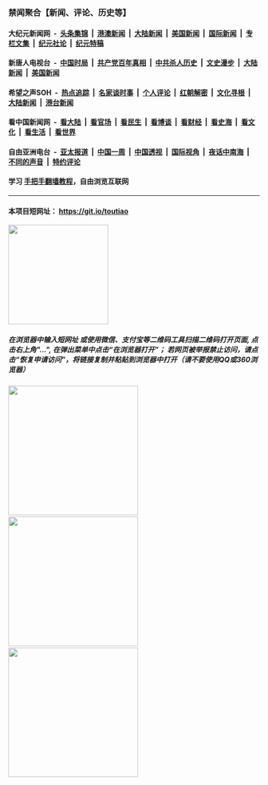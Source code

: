 ### 禁闻聚合【新闻、评论、历史等】

#### 大纪元新闻网 &nbsp;-&nbsp; [头条集锦](indexes/E头条集锦.md?t=02091055) &nbsp;|&nbsp; [港澳新闻](indexes/E港澳新闻.md?t=02091055)  &nbsp;|&nbsp; [大陆新闻](indexes/E大陆新闻.md?t=02091055) &nbsp;|&nbsp; [美国新闻](indexes/E美国新闻.md?t=02091055) &nbsp;|&nbsp; [国际新闻](indexes/E国际新闻.md?t=02091055) &nbsp;|&nbsp; [专栏文集](indexes/E专栏文集.md?t=02091055) &nbsp;|&nbsp; [纪元社论](indexes/E纪元社论.md?t=02091055) &nbsp;|&nbsp; [纪元特稿](indexes/E纪元特稿.md?t=02091055) 

#### 新唐人电视台 &nbsp;-&nbsp; [中国时局](indexes/N中国时局.md?t=02091055) &nbsp;|&nbsp; [共产党百年真相](indexes/N共产党百年真相.md?t=02091055) &nbsp;|&nbsp; [中共杀人历史](indexes/N中共杀人历史.md?t=02091055) &nbsp;|&nbsp; [文史漫步](indexes/N文史漫步.md?t=02091055) &nbsp;|&nbsp; [大陆新闻](indexes/N大陆新闻.md?t=02091055) &nbsp;|&nbsp; [美国新闻](indexes/N美国新闻.md?t=02091055)

#### 希望之声SOH &nbsp;-&nbsp; [热点追踪](indexes/H热点追踪.md?t=02091055) &nbsp;|&nbsp; [名家谈时事](indexes/H名家谈时事.md?t=02091055) &nbsp;|&nbsp; [个人评论](indexes/H个人评论.md?t=02091055)  &nbsp;|&nbsp; [红朝解密](indexes/H红朝解密.md?t=02091055) &nbsp;|&nbsp; [文化寻根](indexes/H文化寻根.md?t=02091055) &nbsp;|&nbsp; [大陆新闻](indexes/H大陆新闻.md?t=02091055) &nbsp;|&nbsp; [港台新闻](indexes/H港台新闻.md?t=02091055)

#### 看中国新闻网 &nbsp;-&nbsp; [看大陆](indexes/S看大陆.md?t=02091055) &nbsp;|&nbsp; [看官场](indexes/S看官场.md?t=02091055) &nbsp;|&nbsp; [看民生](indexes/S看民生.md?t=02091055)  &nbsp;|&nbsp; [看博谈](indexes/S看博谈.md?t=02091055) &nbsp;|&nbsp; [看财经](indexes/S看财经.md?t=02091055) &nbsp;|&nbsp; [看史海](indexes/S看史海.md?t=02091055) &nbsp;|&nbsp; [看文化](indexes/S看文化.md?t=02091055) &nbsp;|&nbsp; [看生活](indexes/S看生活.md?t=02091055) &nbsp;|&nbsp; [看世界](indexes/S看世界.md?t=02091055)

#### 自由亚洲电台 &nbsp;-&nbsp; [亚太报道](indexes/R亚太报道.md?t=02091055) &nbsp;|&nbsp; [中国一周](indexes/R中国一周.md?t=02091055) &nbsp;|&nbsp; [中国透视](indexes/R中国透视.md?t=02091055)  &nbsp;|&nbsp; [国际视角](indexes/R国际视角.md?t=02091055) &nbsp;|&nbsp; [夜话中南海](indexes/R夜话中南海.md?t=02091055) &nbsp;|&nbsp; [不同的声音](indexes/R不同的声音.md?t=02091055) &nbsp;|&nbsp; [特约评论](indexes/R特约评论.md?t=02091055)

#### 学习 [手把手翻墙教程](https://github.com/gfw-breaker/guides/wiki)，自由浏览互联网

----

#### 本项目短网址： https://git.io/toutiao
<img src="https://raw.githubusercontent.com/gfw-breaker/banned-news/master/scripts/img/qr.png" width="200px"/>  

##### 在浏览器中输入短网址 或使用微信、支付宝等二维码工具扫描二维码打开页面, 点击右上角"...", 在弹出菜单中点击“在浏览器打开”； 若网页被举报禁止访问，请点击“恢复申请访问”，将链接复制并粘贴到浏览器中打开（请不要使用QQ或360浏览器）

<img src="https://raw.githubusercontent.com/gfw-breaker/banned-news/master/scripts/img/1.png" width="260px"/> &nbsp; <img src="https://raw.githubusercontent.com/gfw-breaker/banned-news/master/scripts/img/2.png" width="260px"/> &nbsp; <img src="https://raw.githubusercontent.com/gfw-breaker/banned-news/master/scripts/img/3.png" width="260px"/>
